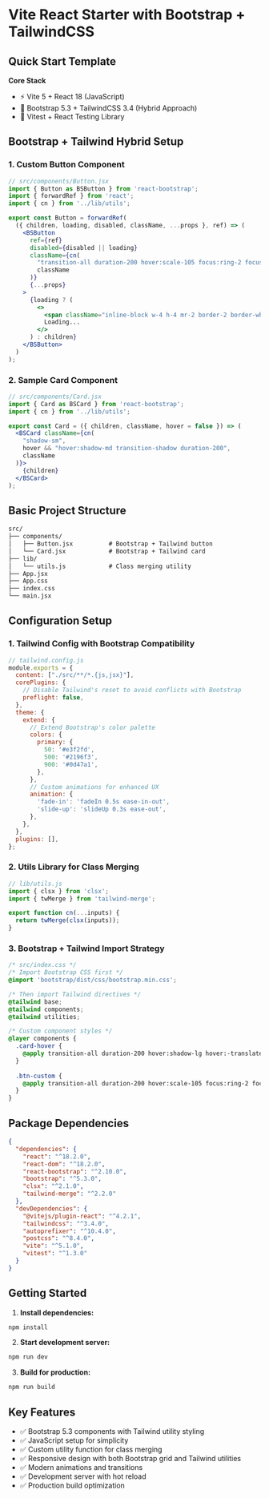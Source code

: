 # Vite React Starter with Bootstrap + TailwindCSS

## Quick Start Template

**Core Stack**

- ⚡ Vite 5 + React 18 (JavaScript)  
- 🎨 Bootstrap 5.3 + TailwindCSS 3.4 (Hybrid Approach)  
- 🧪 Vitest + React Testing Library  

## Bootstrap + Tailwind Hybrid Setup

### 1. Custom Button Component

```jsx
// src/components/Button.jsx
import { Button as BSButton } from 'react-bootstrap';
import { forwardRef } from 'react';
import { cn } from '../lib/utils';

export const Button = forwardRef(
  ({ children, loading, disabled, className, ...props }, ref) => (
    <BSButton
      ref={ref}
      disabled={disabled || loading}
      className={cn(
        "transition-all duration-200 hover:scale-105 focus:ring-2 focus:ring-offset-2",
        className
      )}
      {...props}
    >
      {loading ? (
        <>
          <span className="inline-block w-4 h-4 mr-2 border-2 border-white border-t-transparent rounded-full animate-spin" />
          Loading...
        </>
      ) : children}
    </BSButton>
  )
);
```

### 2. Sample Card Component

```jsx
// src/components/Card.jsx
import { Card as BSCard } from 'react-bootstrap';
import { cn } from '../lib/utils';

export const Card = ({ children, className, hover = false }) => (
  <BSCard className={cn(
    "shadow-sm",
    hover && "hover:shadow-md transition-shadow duration-200",
    className
  )}>
    {children}
  </BSCard>
);
```

## Basic Project Structure

```txt
src/
├── components/
│   ├── Button.jsx          # Bootstrap + Tailwind button
│   └── Card.jsx            # Bootstrap + Tailwind card
├── lib/
│   └── utils.js            # Class merging utility
├── App.jsx
├── App.css
├── index.css
└── main.jsx
```

## Configuration Setup

### 1. Tailwind Config with Bootstrap Compatibility

```js
// tailwind.config.js
module.exports = {
  content: ["./src/**/*.{js,jsx}"],
  corePlugins: {
    // Disable Tailwind's reset to avoid conflicts with Bootstrap
    preflight: false,
  },
  theme: {
    extend: {
      // Extend Bootstrap's color palette
      colors: {
        primary: {
          50: '#e3f2fd',
          500: '#2196f3',
          900: '#0d47a1',
        },
      },
      // Custom animations for enhanced UX
      animation: {
        'fade-in': 'fadeIn 0.5s ease-in-out',
        'slide-up': 'slideUp 0.3s ease-out',
      },
    },
  },
  plugins: [],
};
```

### 2. Utils Library for Class Merging

```js
// lib/utils.js
import { clsx } from 'clsx';
import { twMerge } from 'tailwind-merge';

export function cn(...inputs) {
  return twMerge(clsx(inputs));
}
```

### 3. Bootstrap + Tailwind Import Strategy

```css
/* src/index.css */
/* Import Bootstrap CSS first */
@import 'bootstrap/dist/css/bootstrap.min.css';

/* Then import Tailwind directives */
@tailwind base;
@tailwind components;
@tailwind utilities;

/* Custom component styles */
@layer components {
  .card-hover {
    @apply transition-all duration-200 hover:shadow-lg hover:-translate-y-1;
  }
  
  .btn-custom {
    @apply transition-all duration-200 hover:scale-105 focus:ring-2 focus:ring-offset-2;
  }
}
```

## Package Dependencies

```json
{
  "dependencies": {
    "react": "^18.2.0",
    "react-dom": "^18.2.0",
    "react-bootstrap": "^2.10.0",
    "bootstrap": "^5.3.0",
    "clsx": "^2.1.0",
    "tailwind-merge": "^2.2.0"
  },
  "devDependencies": {
    "@vitejs/plugin-react": "^4.2.1",
    "tailwindcss": "^3.4.0",
    "autoprefixer": "^10.4.0",
    "postcss": "^8.4.0",
    "vite": "^5.1.0",
    "vitest": "^1.3.0"
  }
}
```

## Getting Started

1. **Install dependencies:**

```bash
npm install
```

2. **Start development server:**

```bash
npm run dev
```

3. **Build for production:**

```bash
npm run build
```

## Key Features

- ✅ Bootstrap 5.3 components with Tailwind utility styling
- ✅ JavaScript setup for simplicity
- ✅ Custom utility function for class merging
- ✅ Responsive design with both Bootstrap grid and Tailwind utilities
- ✅ Modern animations and transitions
- ✅ Development server with hot reload
- ✅ Production build optimization

